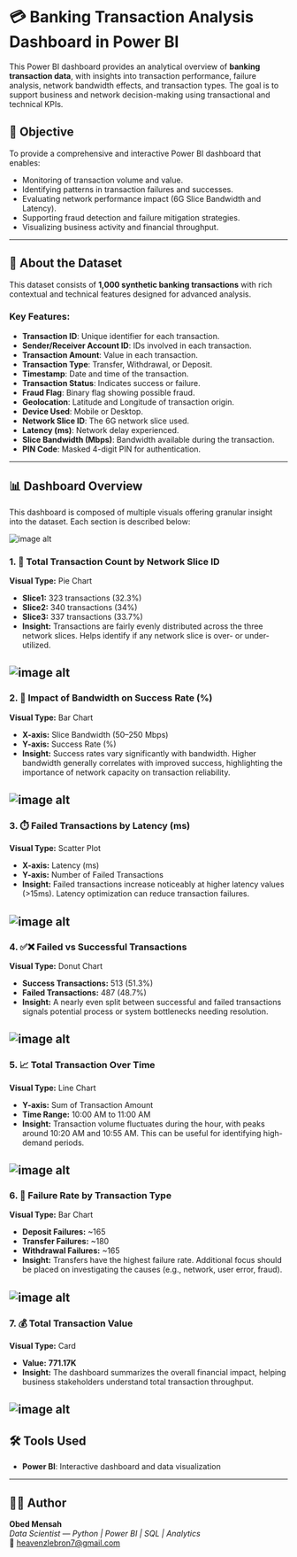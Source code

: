 # 💳 Banking Transaction Analysis Dashboard in Power BI

This Power BI dashboard provides an analytical overview of **banking transaction data**, with insights into transaction performance, failure analysis, network bandwidth effects, and transaction types. The goal is to support business and network decision-making using transactional and technical KPIs.

## 📌 Objective

To provide a comprehensive and interactive Power BI dashboard that enables:
- Monitoring of transaction volume and value.
- Identifying patterns in transaction failures and successes.
- Evaluating network performance impact (6G Slice Bandwidth and Latency).
- Supporting fraud detection and failure mitigation strategies.
- Visualizing business activity and financial throughput.

---

## 📂 About the Dataset

This dataset consists of **1,000 synthetic banking transactions** with rich contextual and technical features designed for advanced analysis.

### Key Features:
- **Transaction ID**: Unique identifier for each transaction.
- **Sender/Receiver Account ID**: IDs involved in each transaction.
- **Transaction Amount**: Value in each transaction.
- **Transaction Type**: Transfer, Withdrawal, or Deposit.
- **Timestamp**: Date and time of the transaction.
- **Transaction Status**: Indicates success or failure.
- **Fraud Flag**: Binary flag showing possible fraud.
- **Geolocation**: Latitude and Longitude of transaction origin.
- **Device Used**: Mobile or Desktop.
- **Network Slice ID**: The 6G network slice used.
- **Latency (ms)**: Network delay experienced.
- **Slice Bandwidth (Mbps)**: Bandwidth available during the transaction.
- **PIN Code**: Masked 4-digit PIN for authentication.

---

## 📊 Dashboard Overview

This dashboard is composed of multiple visuals offering granular insight into the dataset. Each section is described below:

![image alt](https://github.com/Omensah-15/Bank_Transcaction_Insights/blob/6bc863c0e1f92735a44e8a807f3f56c00adab1be/Images/Image-1.png)

### 1. 🧩 Total Transaction Count by Network Slice ID
**Visual Type:** Pie Chart  
- **Slice1:** 323 transactions (32.3%)  
- **Slice2:** 340 transactions (34%)  
- **Slice3:** 337 transactions (33.7%)  
- **Insight:** Transactions are fairly evenly distributed across the three network slices. Helps identify if any network slice is over- or under-utilized.

![image alt](https://github.com/Omensah-15/Bank_Transcaction_Insights/blob/b3b51ef72cd85d63dfe5216f303eb437e42db8ca/Images/Image_1.png)
---

### 2. 📶 Impact of Bandwidth on Success Rate (%)
**Visual Type:** Bar Chart  
- **X-axis:** Slice Bandwidth (50–250 Mbps)  
- **Y-axis:** Success Rate (%)  
- **Insight:** Success rates vary significantly with bandwidth. Higher bandwidth generally correlates with improved success, highlighting the importance of network capacity on transaction reliability.

![image alt](https://github.com/Omensah-15/Bank_Transcaction_Insights/blob/3adcb73eb1e390f5ebfd249089e59efe8fcb61d4/Images/Image_2.png)
---

### 3. ⏱️ Failed Transactions by Latency (ms)
**Visual Type:** Scatter Plot  
- **X-axis:** Latency (ms)  
- **Y-axis:** Number of Failed Transactions  
- **Insight:** Failed transactions increase noticeably at higher latency values (>15ms). Latency optimization can reduce transaction failures.

![image alt](https://github.com/Omensah-15/Bank_Transcaction_Insights/blob/edb6713e09d051039644622b899111ab54f8b557/Images/Image_3.png)
---

### 4. ✅❌ Failed vs Successful Transactions
**Visual Type:** Donut Chart  
- **Success Transactions:** 513 (51.3%)  
- **Failed Transactions:** 487 (48.7%)  
- **Insight:** A nearly even split between successful and failed transactions signals potential process or system bottlenecks needing resolution.

![image alt](https://github.com/Omensah-15/Bank_Transcaction_Insights/blob/3adcb73eb1e390f5ebfd249089e59efe8fcb61d4/Images/Image_2.png)
---

### 5. 📈 Total Transaction Over Time
**Visual Type:** Line Chart  
- **Y-axis:** Sum of Transaction Amount  
- **Time Range:** 10:00 AM to 11:00 AM  
- **Insight:** Transaction volume fluctuates during the hour, with peaks around 10:20 AM and 10:55 AM. This can be useful for identifying high-demand periods.

![image alt](https://github.com/Omensah-15/Bank_Transcaction_Insights/blob/3adcb73eb1e390f5ebfd249089e59efe8fcb61d4/Images/Image_2.png)
---

### 6. 🔁 Failure Rate by Transaction Type
**Visual Type:** Bar Chart  
- **Deposit Failures:** ~165  
- **Transfer Failures:** ~180  
- **Withdrawal Failures:** ~165  
- **Insight:** Transfers have the highest failure rate. Additional focus should be placed on investigating the causes (e.g., network, user error, fraud).

![image alt](https://github.com/Omensah-15/Bank_Transcaction_Insights/blob/3adcb73eb1e390f5ebfd249089e59efe8fcb61d4/Images/Image_2.png)
---

### 7. 💰 Total Transaction Value
**Visual Type:** Card  
- **Value:** **771.17K**  
- **Insight:** The dashboard summarizes the overall financial impact, helping business stakeholders understand total transaction throughput.

![image alt](https://github.com/Omensah-15/Bank_Transcaction_Insights/blob/3adcb73eb1e390f5ebfd249089e59efe8fcb61d4/Images/Image_2.png)
---


## 🛠️ Tools Used

- **Power BI**: Interactive dashboard and data visualization

---
## 👨‍💻 Author

**Obed Mensah**  
*Data Scientist — Python | Power BI | SQL | Analytics*  
📧 [heavenzlebron7@gmail.com](mailto:heavenzlebron7@gmail.com)
